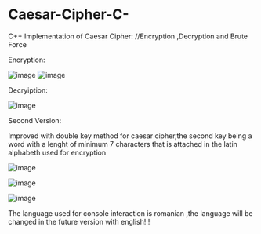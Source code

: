 # Caesar-Cipher-C-
C++ Implementation of Caesar Cipher: //Encryption ,Decryption and Brute Force

Encryption:

![image](https://github.com/Danielken11/Caesar-Cipher-Cpp/assets/105623990/eeae83ae-1aea-4d83-b7b1-c4ce1b08c086)
![image](https://github.com/Danielken11/Caesar-Cipher-Cpp/assets/105623990/7b6acbce-0b76-4f10-9696-b7eac04bc523)


Decryiption:

![image](https://github.com/Danielken11/Caesar-Cipher-Cpp/assets/105623990/7ec994f7-f235-4901-aec8-2ba2a0620fa2)

Second Version:

Improved with double key method for caesar cipher,the second key being a word with a lenght of minimum 7 characters that is attached in the latin alphabeth used
for encryption

![image](https://github.com/Danielken11/Caesar-Cipher-Cpp/assets/105623990/7078470f-d5c2-4db1-9514-9626861cb7b4)

![image](https://github.com/Danielken11/Caesar-Cipher-Cpp/assets/105623990/95ac9f71-b753-47a6-b7e1-12989ac1e61d)

![image](https://github.com/Danielken11/Caesar-Cipher-Cpp/assets/105623990/4a56d951-70d1-4b9f-af38-27d71fd41794)

The language used for console interaction is romanian ,the language will be changed in the future version with english!!!






